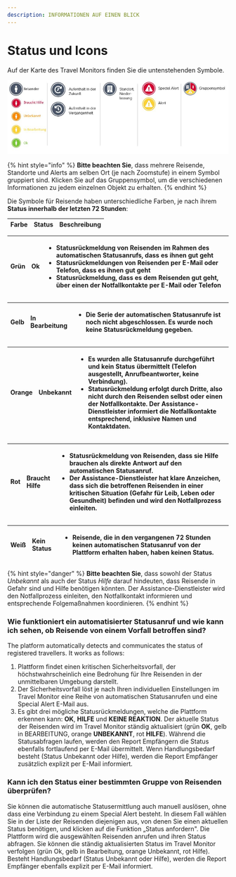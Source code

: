 ```yaml
---
description: INFORMATIONEN AUF EINEN BLICK
---
```


# Status und Icons

Auf der Karte des Travel Monitors finden Sie die untenstehenden Symbole.

![](../../.gitbook/assets/tm_img09.JPG)

{% hint style="info" %}
**Bitte beachten Sie**, dass mehrere Reisende, Standorte und Alerts am selben Ort \(je nach Zoomstufe\) in einem Symbol gruppiert sind. Klicken Sie auf das Gruppensymbol, um die verschiedenen Informationen zu jedem einzelnen Objekt zu erhalten.
{% endhint %}

Die Symbole für Reisende haben unterschiedliche Farben, je nach ihrem **Status innerhalb der letzten 72 Stunden**:

| Farbe | Status | Beschreibung |
| :--- | :--- | :--- |


<table>
  <thead>
    <tr>
      <th style="text-align:left">Gr&#xFC;n</th>
      <th style="text-align:left"><b>Ok  </b>
      </th>
      <th style="text-align:left">
        <ul>
          <li>Statusr&#xFC;ckmeldung von Reisenden im Rahmen des automatischen Statusanrufs,
            dass es ihnen gut geht</li>
          <li>Statusr&#xFC;ckmeldungen von Reisenden per E-Mail oder Telefon, dass es
            ihnen gut geht</li>
          <li>Statusr&#xFC;ckmeldung, dass es dem Reisenden gut geht, &#xFC;ber einen
            der Notfallkontakte per E-Mail oder Telefon</li>
        </ul>
      </th>
    </tr>
  </thead>
  <tbody></tbody>
</table>

<table>
  <thead>
    <tr>
      <th style="text-align:left">Gelb</th>
      <th style="text-align:left"><b>In Bearbeitung</b>
      </th>
      <th style="text-align:left">
        <ul>
          <li>Die Serie der automatischen Statusanrufe ist noch nicht abgeschlossen.
            Es wurde noch keine Statusr&#xFC;ckmeldung gegeben.</li>
        </ul>
      </th>
    </tr>
  </thead>
  <tbody></tbody>
</table>

<table>
  <thead>
    <tr>
      <th style="text-align:left">Orange</th>
      <th style="text-align:left"><b>Unbekannt</b>
      </th>
      <th style="text-align:left">
        <ul>
          <li>Es wurden alle Statusanrufe durchgef&#xFC;hrt und kein Status &#xFC;bermittelt
            (Telefon ausgestellt, Anrufbeantworter, keine Verbindung).</li>
          <li>Statusr&#xFC;ckmeldung erfolgt durch Dritte, also nicht durch den Reisenden
            selbst oder einen der Notfallkontakte. Der Assistance-Dienstleister informiert
            die Notfallkontakte entsprechend, inklusive Namen und Kontaktdaten.</li>
        </ul>
      </th>
    </tr>
  </thead>
  <tbody></tbody>
</table>

<table>
  <thead>
    <tr>
      <th style="text-align:left">Rot</th>
      <th style="text-align:left"><b>Braucht Hilfe</b>
      </th>
      <th style="text-align:left">
        <ul>
          <li>Statusr&#xFC;ckmeldung von Reisenden, dass sie Hilfe brauchen als direkte
            Antwort auf den automatischen Statusanruf.</li>
          <li>Der Assistance-Dienstleister hat klare Anzeichen, dass sich die betroffenen
            Reisenden in einer kritischen Situation (Gefahr f&#xFC;r Leib, Leben oder
            Gesundheit) befinden und wird den Notfallprozess einleiten.</li>
        </ul>
      </th>
    </tr>
  </thead>
  <tbody></tbody>
</table>

<table>
  <thead>
    <tr>
      <th style="text-align:left">Wei&#xDF;</th>
      <th style="text-align:left"><b>Kein Status</b>
      </th>
      <th style="text-align:left">
        <ul>
          <li>Reisende, die in den vergangenen 72 Stunden keinen automatischen Statusanruf
            von der Plattform erhalten haben, haben keinen Status.</li>
        </ul>
      </th>
    </tr>
  </thead>
  <tbody></tbody>
</table>

{% hint style="danger" %}
**Bitte beachten Sie**, dass sowohl der Status _Unbekannt_ als auch der Status _Hilfe_ darauf hindeuten, dass Reisende in Gefahr sind und Hilfe benötigen könnten. Der Assistance-Dienstleister wird den Notfallprozess einleiten, den Notfallkontakt informieren und entsprechende Folgemaßnahmen koordinieren.
{% endhint %}

### Wie funktioniert ein automatisierter Statusanruf und wie kann ich sehen, ob Reisende von einem Vorfall betroffen sind?

The platform automatically detects and communicates the status of registered travellers. It works as follows:

1. Plattform findet einen kritischen Sicherheitsvorfall, der höchstwahrscheinlich eine Bedrohung für Ihre Reisenden in der unmittelbaren Umgebung darstellt.
2. Der Sicherheitsvorfall löst je nach Ihren individuellen Einstellungen im Travel Monitor eine Reihe von automatischen Statusanrufen und eine Special Alert E-Mail aus.
3. Es gibt drei mögliche Statusrückmeldungen, welche die Plattform erkennen kann: **OK**, **HILFE** und **KEINE REAKTION**. Der aktuelle Status der Reisenden wird im Travel Monitor ständig aktualisiert \(grün **OK**, gelb in BEARBEITUNG, orange **UNBEKANNT**, rot **HILFE**\). Während die Statusabfragen laufen, werden den Report Empfängern die Status ebenfalls fortlaufend per E-Mail übermittelt. Wenn Handlungsbedarf besteht \(Status Unbekannt oder Hilfe\), werden die Report Empfänger zusätzlich explizit per E-Mail informiert.

### Kann ich den Status einer bestimmten Gruppe von Reisenden überprüfen?

Sie können die automatische Statusermittlung auch manuell auslösen, ohne dass eine Verbindung zu einem Special Alert besteht. In diesem Fall wählen Sie in der Liste der Reisenden diejenigen aus, von denen Sie einen aktuellen Status benötigen, und klicken auf die Funktion „Status anfordern". Die Plattform wird die ausgewählten Reisenden anrufen und ihren Status abfragen. Sie können die ständig aktualisierten Status im Travel Monitor verfolgen \(grün Ok, gelb in Bearbeitung, orange Unbekannt, rot Hilfe\). Besteht Handlungsbedarf \(Status Unbekannt oder Hilfe\), werden die Report Empfänger ebenfalls explizit per E-Mail informiert.

